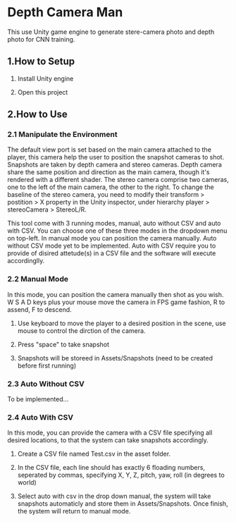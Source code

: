 # Depth Camera Man

This use Unity game engine to generate stere-camera photo and depth photo for CNN training.

## 1.How to Setup

1. Install Unity engine

2. Open this project

## 2.How to Use

### 2.1 Manipulate the Environment
The default view port is set based on the main camera attached to the player, this camera help the user to position the snapshot cameras to shot. Snapshots are taken by depth camera and stereo cameras. Depth camera share the same position and direction as the main camera, though it's rendered with a different shader. The stereo camera comprise two cameras, one to the left of the main camera, the other to the right. To change the baseline of the stereo camera, you need to modify their transform > postition > X property in the Unity inspector, under hierarchy player > stereoCamera > StereoL/R.

This tool come with 3 running modes, manual, auto without CSV and auto with CSV. You can choose one of these three modes in the dropdown menu on top-left. In manual mode you can position the camera manually. Auto without CSV mode yet to be implemented. Auto with CSV require you to provide of disired attetude(s) in a CSV file and the software will execute accordinglly.

### 2.2 Manual Mode

In this mode, you can position the camera manually then shot as you wish. W S A D keys plus your mouse move the camera in FPS game fashion, R to assend, F to descend. 

1. Use keyboard to move the player to a desired position in the scene, use mouse to control the dirction of the camera.

2. Press "space" to take snapshot

3. Snapshots will be storeed in Assets/Snapshots (need to be created before first running)

### 2.3 Auto Without CSV
To be implemented...

### 2.4 Auto With CSV

In this mode, you can provide the camera with a CSV file specifying all desired locations, to that the system can take snapshots accordingly.

1. Create a CSV file named Test.csv in the asset folder.

2. In the CSV file, each line should has exactly 6 floading numbers, seperated by commas, specifying X, Y, Z, pitch, yaw, roll (in degrees to world)

3. Select auto with csv in the drop down manual, the system will take snapshots automaticly and store them in Assets/Snapshots. Once finish, the system will return to manual mode.
